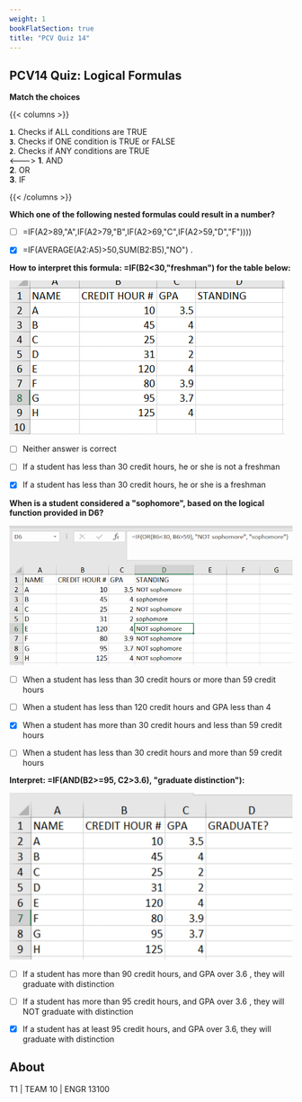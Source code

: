 ```yaml
---
weight: 1
bookFlatSection: true
title: "PCV Quiz 14"
---
```


## PCV14 Quiz: Logical Formulas

**Match the choices**

{{< columns >}}

**`1`**. Checks if ALL conditions are TRUE  
**`3`**. Checks if ONE condition is TRUE or FALSE  
**`2`**. Checks if ANY conditions are TRUE  
<--->
**1**. AND  
**2**. OR  
**3**. IF  

{{< /columns >}}

**Which one of the following nested formulas could result in a number?**

- [ ] =IF(A2>89,"A",IF(A2>79,"B",IF(A2>69,"C",IF(A2>59,"D","F")))) 

- [x] =IF(AVERAGE(A2:A5)>50,SUM(B2:B5),"NO") .

**How to interpret this formula: =IF(B2<30,"freshman") for the table below:**

![Functions1.png](Functions1.png)

- [ ] Neither answer is correct

- [ ] If a student has less than 30 credit hours, he or she is not a freshman

- [x] If a student has less than 30 credit hours, he or she is a freshman

**When is a student considered a "sophomore", based on the logical function provided in D6?**

![Functions2.png](Functions2.png)

- [ ] When a student has less than 30 credit hours or more than 59 credit hours 

- [ ] When a student has less than 120 credit hours and GPA less than 4 

- [x] When a student has more than 30 credit hours and less than 59 credit hours 

- [ ] When a student has less than 30 credit hours and more than 59 credit hours

**Interpret: =IF(AND(B2>=95, C2>3.6), "graduate distinction"):**

![Functions3.png](Functions3.png)

- [ ] If a student has more than 90 credit hours, and GPA over 3.6 , they will graduate with distinction

- [ ] If a student has more than 95 credit hours, and GPA over 3.6 , they will NOT graduate with distinction 

- [x] If a student has at least 95 credit hours, and GPA over 3.6, they will graduate with distinction

## About

T1 | TEAM 10 | ENGR 13100